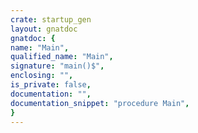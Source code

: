 ```yaml
---
crate: startup_gen
layout: gnatdoc
gnatdoc: {
name: "Main",
qualified_name: "Main",
signature: "main()$",
enclosing: "",
is_private: false,
documentation: "",
documentation_snippet: "procedure Main",
}
---
```

